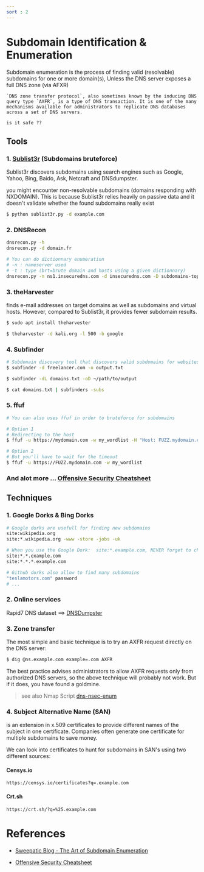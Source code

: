 ```yaml
---
sort : 2
--- 
```


# Subdomain Identification & Enumeration

Subdomain enumeration is the process of finding valid (resolvable) subdomains for one or more domain(s), Unless the DNS server exposes a full DNS zone (via AFXR)

```note
`DNS zone transfer protocol`, also sometimes known by the inducing DNS query type `AXFR`, is a type of DNS transaction. It is one of the many mechanisms available for administrators to replicate DNS databases across a set of DNS servers. 
```

```danger
is it safe ?? 
```

## Tools


### 1. [Sublist3r](https://github.com/aboul3la/Sublist3r) (Subdomains bruteforce)

Sublist3r discovers subdomains using search engines such as Google, Yahoo, Bing, Baido, Ask, Netcraft and DNSdumpster.

you might encounter non-resolvable subdomains (domains responding with NXDOMAIN). This is because Sublist3r relies heavily on passive data and it doesn't validate whether the found subdomains really exist

```bash
$ python sublist3r.py -d example.com
```


### 2. DNSRecon

```bash
dnsrecon.py -h
dnsrecon.py -d domain.fr

# You can do dictionnary enumeration
# -n : nameserver used
# -t : type (brt=brute domain and hosts using a given dictionnary)
dnsrecon.py -n ns1.insecuredns.com -d insecuredns.com -D subdomains-top1mil-5000.txt -t brt
```




### 3. theHarvester
finds e-mail addresses on target domains as well as subdomains and virtual hosts. However, compared to Sublist3r, it provides fewer subdomain results.

```bash
$ sudo apt install theharvester

$ theharvester -d kali.org -l 500 -b google
```


### 4. Subfinder

```bash
# Subdomain discovery tool that discovers valid subdomains for websites by using passive online sources.https://github.com/projectdiscovery/subfinder
$ subfinder -d freelancer.com -o output.txt

$ subfinder -dL domains.txt -oD ~/path/to/output

$ cat domains.txt | subfinders -subs
```


### 5. ffuf

```bash
# You can also uses ffuf in order to bruteforce for subdomains

# Option 1
# Redirecting to the host
$ ffuf -u https://mydomain.com -w my_wordlist -H "Host: FUZZ.mydomain.com"

# Option 2
# But you'll have to wait for the timeout
$ ffuf -u https://FUZZ.mydomain.com -w my_wordlist
```

### And alot more ... [Offensive Security Cheatsheet](https://cheatsheet.haax.fr/open-source-intelligence-osint/technical-recon/subdomain_discovery/)



## Techniques


### 1. Google Dorks & Bing Dorks

```bash
# Google dorks are usefull for finding new subdomains
site:wikipedia.org
site:*.wikipedia.org -www -store -jobs -uk

# When you use the Google Dork:  site:*.example.com, NEVER forget to check
site:*.*.example.com
site:*.*.*.example.com 

# Github dorks also allow to find many subdomains
"teslamotors.com" password
# ...
```

### 2. Online services
Rapid7 DNS dataset ==> [DNSDumpster](https://dnsdumpster.com/)




### 3. Zone transfer

The most simple and basic technique is to try an AXFR request directly on the DNS server:

```bash
$ dig @ns.example.com example=.com AXFR
```

The best practice advises administrators to allow AXFR requests only from authorized DNS servers, so the above technique will probably not work. But if it does, you have found a goldmine.


> see also Nmap Script [dns-nsec-enum](https://nmap.org/nsedoc/scripts/dns-nsec-enum.html)



### 4. Subject Alternative Name (SAN)

is an extension in x.509 certificates to provide different names of the subject in one certificate. Companies often generate one certificate for multiple subdomains to save money.

We can look into certificates to hunt for subdomains in SAN's using two different sources:  

#### Censys.io

```
https://censys.io/certificates?q=.example.com
```

#### Crt.sh

```
https://crt.sh/?q=%25.example.com
```


# References 
- [Sweepatic Blog - The Art of Subdomain Enumeration](https://blog.sweepatic.com/art-of-subdomain-enumeration/)

- [Offensive Security Cheatsheet](https://cheatsheet.haax.fr/open-source-intelligence-osint/technical-recon/subdomain_discovery/)
